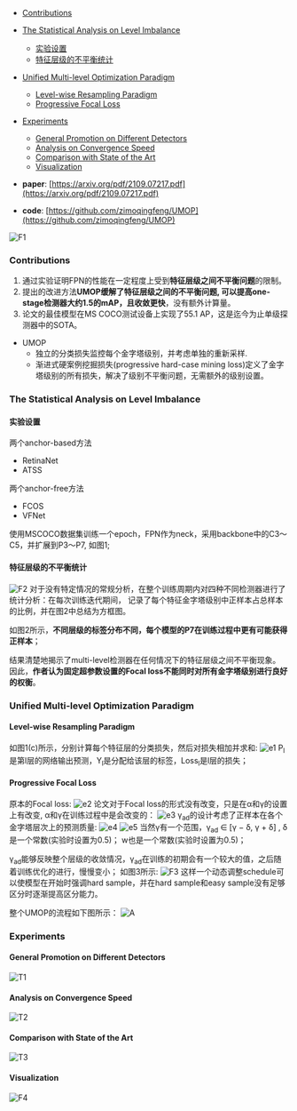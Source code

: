 
- [Contributions](#contributions)
- [The Statistical Analysis on Level Imbalance](#the-statistical-analysis-on-level-imbalance)
  + [实验设置](#实验设置)
  + [特征层级的不平衡统计](#特征层级的不平衡统计)
- [Unified Multi-level Optimization Paradigm](#unified-multi-level-optimization-paradigm)
  + [Level-wise Resampling Paradigm](#level-wise-resampling-paradigm)
  + [Progressive Focal Loss](#progressive-focal-loss)
- [Experiments](#experiments)
  + [General Promotion on Different Detectors](#general-promotion-on-different-detectors)
  + [Analysis on Convergence Speed](#analysis-on-convergence-speed)
  + [Comparison with State of the Art](#comparison-with-state-of-the-art)
  + [Visualization](#visualization)

- **paper**: [https://arxiv.org/pdf/2109.07217.pdf](https://arxiv.org/pdf/2109.07217.pdf) 
- **code**: [https://github.com/zimoqingfeng/UMOP](https://github.com/zimoqingfeng/UMOP) 

![F1](../imgs/UMOP/F1.png) 

### Contributions
1. 通过实验证明FPN的性能在一定程度上受到**特征层级之间不平衡问题**的限制。
2. 提出的改进方法**UMOP缓解了特征层级之间的不平衡问题, 可以提高one-stage检测器大约1.5的mAP，且收敛更快**，没有额外计算量。
3. 论文的最佳模型在MS COCO测试设备上实现了55.1 AP，这是迄今为止单级探测器中的SOTA。

- UMOP
  -  独立的分类损失监控每个金字塔级别，并考虑单独的重新采样.
  -  渐进式硬案例挖掘损失(progressive hard-case mining loss)定义了金字塔级别的所有损失，解决了级别不平衡问题，无需额外的级别设置。

### The Statistical Analysis on Level Imbalance
#### 实验设置
两个anchor-based方法
- RetinaNet
- ATSS

两个anchor-free方法
- FCOS
- VFNet

使用MSCOCO数据集训练一个epoch，FPN作为neck，采用backbone中的C3～C5，并扩展到P3～P7, 如图1;
#### 特征层级的不平衡统计
![F2](../imgs/UMOP/F2.png) 
对于没有特定情况的常规分析，在整个训练周期内对四种不同检测器进行了统计分析：在每次训练迭代期间，
记录了每个特征金字塔级别中正样本占总样本的比例，并在图2中总结为方框图。

如图2所示，**不同层级的标签分布不同，每个模型的P7在训练过程中更有可能获得正样本**；

结果清楚地揭示了multi-level检测器在任何情况下的特征层级之间不平衡现象。
因此，**作者认为固定超参数设置的Focal loss不能同时对所有金字塔级别进行良好的权衡**。

### Unified Multi-level Optimization Paradigm

#### Level-wise Resampling Paradigm
如图1(c)所示，分别计算每个特征层的分类损失，然后对损失相加并求和:
![e1](../imgs/UMOP/e1.png) 
P<sub>l</sub>是第l层的网络输出预测，Y<sub>l</sub>是分配给该层的标签，Loss<sub>l</sub>是l层的损失；

#### Progressive Focal Loss
原本的Focal loss:
![e2](../imgs/UMOP/e2.png) 
论文对于Focal loss的形式没有改变，只是在α和γ的设置上有改变, α和γ在训练过程中是会改变的：
![e3](../imgs/UMOP/e3.png) 
γ<sub>ad</sub>的设计考虑了正样本在各个金字塔层次上的预测质量:
![e4](../imgs/UMOP/e4.png) 
![e5](../imgs/UMOP/e5.png) 
当然γ有一个范围，γ<sub>ad</sub> ∈ [γ − δ, γ + δ] , δ是一个常数(实验时设置为0.5)； 
w也是一个常数(实验时设置为0.5)；

γ<sub>ad</sub>能够反映整个层级的收敛情况，γ<sub>ad</sub>在训练的初期会有一个较大的值，之后随着训练优化的进行，慢慢变小；
如图3所示:
![F3](../imgs/UMOP/F3.png) 
这样一个动态调整schedule可以使模型在开始时强调hard sample，并在hard sample和easy sample没有足够区分时逐渐提高区分能力。

整个UMOP的流程如下图所示：
![A](../imgs/UMOP/A.png) 

### Experiments
#### General Promotion on Different Detectors
![T1](../imgs/UMOP/T1.png) 

#### Analysis on Convergence Speed
![T2](../imgs/UMOP/T2.png) 

#### Comparison with State of the Art
![T3](../imgs/UMOP/T3.png) 

#### Visualization
![F4](../imgs/UMOP/F4.png) 

